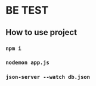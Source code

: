 # BE TEST

## How to use project
### `npm i`
### `nodemon app.js`
### `json-server --watch db.json`
